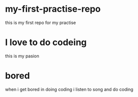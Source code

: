 # my-first-practise-repo
this is my first repo for my practise

# I love to do codeing 
this is my pasion 

# bored 
when i get bored in doing coding i listen to song and do coding
